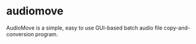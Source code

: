 # audiomove
AudioMove is a simple, easy to use GUI-based batch audio file copy-and-conversion program.
